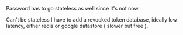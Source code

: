 Password has to go stateless as well since it's not now.

Can't be stateless I have to add a revocked token database, ideally low latency,
either redis or google datastore ( slower but free ).
